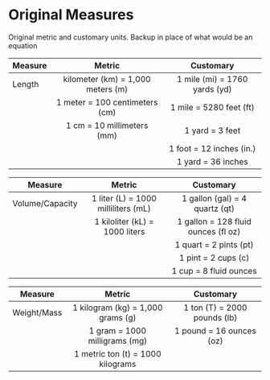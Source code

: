 # Original Measures
Original metric and customary units. Backup in place of what would be an equation

| Measure         | Metric                              | Customary                           |
| --------------- |:-----------------------------------:|:-----------------------------------:|
| Length          | kilometer (km) = 1,000 meters (m)   | 1 mile (mi) = 1760 yards (yd)       |
|                 | 1 meter = 100 centimeters (cm)      | 1 mile = 5280 feet (ft)             |
|                 | 1 cm = 10 millimeters (mm)          | 1 yard = 3 feet                     |
|                 |                                     | 1 foot = 12 inches (in.)            |
|                 |                                     | 1 yard = 36 inches                  |

| Measure         | Metric                              | Customary                           |
| --------------- |:-----------------------------------:|:-----------------------------------:|
| Volume/Capacity | 1 liter (L) = 1000 milliliters (mL) | 1 gallon (gal) = 4 quartz (qt)      |
|                 | 1 kiloliter (kL) = 1000 liters      | 1 gallon = 128 fluid ounces (fl oz) |
|                 |                                     | 1 quart = 2 pints (pt)              |
|                 |                                     | 1 pint = 2 cups (c)                 |
|                 |                                     | 1 cup = 8 fluid ounces              |

| Measure         | Metric                              | Customary                           |
| --------------- |:-----------------------------------:|:-----------------------------------:|
| Weight/Mass     | 1 kilogram (kg) = 1,000 grams (g)   | 1 ton (T) = 2000 pounds (lb)        |
|                 | 1 gram = 1000 milligrams (mg)       | 1 pound = 16 ounces (oz)            |
|                 | 1 metric ton (t) = 1000 kilograms   |                                     |
